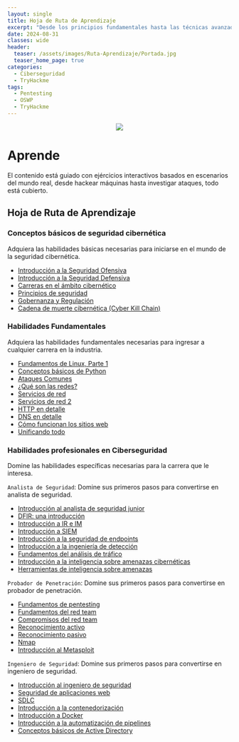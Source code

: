 ```yaml
---
layout: single
title: Hoja de Ruta de Aprendizaje
excerpt: "Desde los principios fundamentales hasta las técnicas avanzadas, esta hoja de ruta proporciona pasos claros y recursos esenciales para ayudarle a desarrollar un conjunto sólido de habilidades."
date: 2024-08-31
classes: wide
header:
  teaser: /assets/images/Ruta-Aprendizaje/Portada.jpg
  teaser_home_page: true
categories:
  - Ciberseguridad
  - TryHackme
tags:
  - Pentesting
  - OSWP
  - TryHackme
---
```


<p align="center">
<img src="https://4rleki-ing.github.io/TryH4ckm3.github.io/assets/images/Ruta-Aprendizaje/Aprende.png">
</p>

# Aprende

El contenido está guiado con ejércicios interactivos basados en escenarios del mundo real, desde hackear máquinas hasta investigar ataques, todo está cubierto.

## Hoja de Ruta de Aprendizaje
### Conceptos básicos de seguridad cibernética
Adquiera las habilidades básicas necesarias para iniciarse en el mundo de la seguridad cibernética.

- [Introducción a la Seguridad Ofensiva]()
- [Introducción a la Seguridad Defensiva]()
- [Carreras en el ámbito cibernético]()
- [Principios de seguridad]()
- [Gobernanza y Regulación]()
- [Cadena de muerte cibernética (Cyber Kill Chain)]()

### Habilidades Fundamentales
Adquiera las habilidades fundamentales necesarias para ingresar a cualquier carrera en la industria.

- [Fundamentos de Linux, Parte 1]()
- [Conceptos básicos de Python]()
- [Ataques Comunes]()
- [¿Qué son las redes?]()
- [Servicios de red]()
- [Servicios de red 2]()
- [HTTP en detalle]()
- [DNS en detalle]()
- [Cómo funcionan los sitios web]()
- [Unificando todo]()

### Habilidades profesionales en Ciberseguridad
Domine las habilidades específicas necesarias para la carrera que le interesa.

`Analista de Seguridad`: Domine sus primeros pasos para convertirse en analista de seguridad.

- [Introducción al analista de seguridad junior]()
- [DFIR: una introducción]()
- [Introducción a IR e IM]()
- [Introducción a SIEM]()
- [Introducción a la seguridad de endpoints]()
- [Introducción a la ingeniería de detección]()
- [Fundamentos del análisis de tráfico]()
- [Introducción a la inteligencia sobre amenazas cibernéticas]()
- [Herramientas de inteligencia sobre amenazas]()

`Probador de Penetración`: Domine sus primeros pasos para convertirse en probador de penetración.

- [Fundamentos de pentesting]()
- [Fundamentos del red team]()
- [Compromisos del red team]()
- [Reconocimiento activo]()
- [Reconocimiento pasivo]()
- [Nmap]()
- [Introducción al Metasploit]()

`Ingeniero de Seguridad`: Domine sus primeros pasos para convertirse en ingeniero de seguridad.

- [Introducción al ingeniero de seguridad]()
- [Seguridad de aplicaciones web]()
- [SDLC]()
- [Introducción a la contenedorización]()
- [Introducción a Docker]()
- [Introducción a la automatización de pipelines]()
- [Conceptos básicos de Active Directory]()